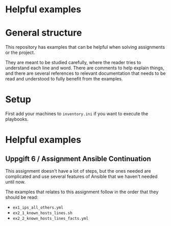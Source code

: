 # Helpful examples

# General structure

This repository has examples that can be helpful when solving assignments or the
project.

They are meant to be studied carefully, where the reader tries to understand
each line and word. There are comments to help explain things, and there are
several references to relevant documentation that needs to be read and
understood to fully benefit from the examples.

# Setup

First add your machines to `inventory.ini` if you want to execute the playbooks.

# Helpful examples

## Uppgift 6 / Assignment Ansible Continuation

This assignment doesn't have a lot of steps, but the ones needed are complicated
and use several features of Ansible that we haven't needed until now.

The examples that relates to this assignment follow in the order that they
should be read:

- `ex1_ips_all_others.yml`
- `ex2_1_known_hosts_lines.sh`
- `ex2_2_known_hosts_lines_facts.yml`
